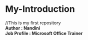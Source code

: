 # My-Introduction
//This is my first repository
<br><b>
Author      : Nandini<br>
Job Profile : Microsoft Office Trainer</b><br>
